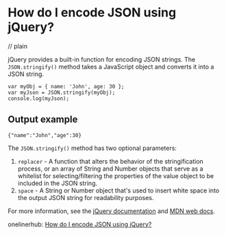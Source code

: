 # How do I encode JSON using jQuery?
// plain

jQuery provides a built-in function for encoding JSON strings. The `JSON.stringify()` method takes a JavaScript object and converts it into a JSON string.

```
var myObj = { name: 'John', age: 30 };
var myJson = JSON.stringify(myObj);
console.log(myJson);
```

## Output example

```
{"name":"John","age":30}
```

The `JSON.stringify()` method has two optional parameters:

1. `replacer` - A function that alters the behavior of the stringification process, or an array of String and Number objects that serve as a whitelist for selecting/filtering the properties of the value object to be included in the JSON string.
2. `space` - A String or Number object that's used to insert white space into the output JSON string for readability purposes.

For more information, see the [jQuery documentation](https://api.jquery.com/jQuery.parseJSON/) and [MDN web docs](https://developer.mozilla.org/en-US/docs/Web/JavaScript/Reference/Global_Objects/JSON/stringify).

onelinerhub: [How do I encode JSON using jQuery?](https://onelinerhub.com/jquery/how-do-i-encode-json-using-jquery)